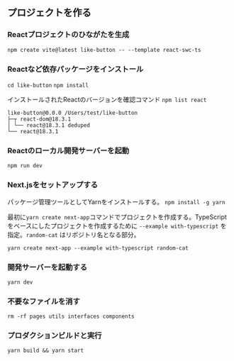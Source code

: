 ## プロジェクトを作る
### Reactプロジェクトのひながたを生成
`npm create vite@latest like-button -- --template react-swc-ts`

### Reactなど依存パッケージをインストール
`cd like-button`
`npm install`

インストールされたReactのバージョンを確認コマンド
`npm list react`

```
like-button@0.0.0 /Users/test/like-button
├─┬ react-dom@18.3.1
│ └── react@18.3.1 deduped
└── react@18.3.1
```

### Reactのローカル開発サーバーを起動
`npm run dev`


### Next.jsをセットアップする
パッケージ管理ツールとしてYarnをインストールする。
```npm install -g yarn```

最初に`yarn create next-app`コマンドでプロジェクトを作成する。TypeScriptをベースにしたプロジェクトを作成するために `--example with-typescript` を指定。`random-cat` はリポジトリ名となる部分。
```
yarn create next-app --example with-typescript random-cat
```

### 開発サーバーを起動する
```yarn dev```

### 不要なファイルを消す
```rm -rf pages utils interfaces components```

### プロダクションビルドと実行
`yarn build && yarn start`

